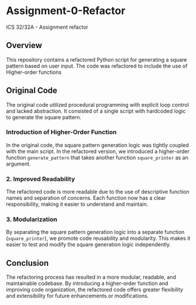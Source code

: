 # Assignment-0-Refactor
ICS 32/32A - Assignment refactor
## Overview
This repository contains a refactored Python script for generating a square pattern based on user input. The code was refactored to include the use of Higher-order functions

## Original Code
The original code utilized procedural programming with explicit loop control and lacked abstraction. It consisted of a single script with hardcoded logic to generate the square pattern.


### Introduction of Higher-Order Function
In the original code, the square pattern generation logic was tightly coupled with the main script. In the refactored version, we introduced a higher-order function `generate_pattern` that takes another function `square_printer` as an argument.

### 2. Improved Readability
The refactored code is more readable due to the use of descriptive function names and separation of concerns. Each function now has a clear responsibility, making it easier to understand and maintain.

### 3. Modularization
By separating the square pattern generation logic into a separate function (`square_printer`), we promote code reusability and modularity. This makes it easier to test and modify the square generation logic independently.

## Conclusion
The refactoring process has resulted in a more modular, readable, and maintainable codebase. By introducing a higher-order function and improving code organization, the refactored code offers greater flexibility and extensibility for future enhancements or modifications. 
